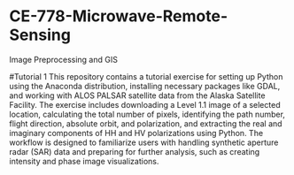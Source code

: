 # CE-778-Microwave-Remote-Sensing
Image Preprocessing and GIS

#Tutorial 1
This repository contains a tutorial exercise for setting up Python using the Anaconda distribution, installing necessary packages like GDAL, and working with ALOS PALSAR satellite data from the Alaska Satellite Facility. The exercise includes downloading a Level 1.1 image of a selected location, calculating the total number of pixels, identifying the path number, flight direction, absolute orbit, and polarization, and extracting the real and imaginary components of HH and HV polarizations using Python. The workflow is designed to familiarize users with handling synthetic aperture radar (SAR) data and preparing for further analysis, such as creating intensity and phase image visualizations.
